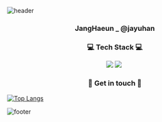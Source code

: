 ![header](https://capsule-render.vercel.app/api?type=waving&color=B5C7D3&height=180&section=header&text=JangHaeun&fontAlignY=35&fontSize=50&fontColor=F2D6AE&animation=twinkling)

<h3 align="center"> JangHaeun _ @jayuhan </h3>
<h3 align="center"> 💻 Tech Stack 💻 </h3>

<p align="center">
<img src="https://img.shields.io/badge/Python-3776AB?style=flat-square&logo=Python&logoColor=white"/>
<img src="https://img.shields.io/badge/MariaDB-003545?style=flat-square&logo=MariaDB&logoColor=white"/></a>&nbsp 
</p>

<h3 align="center"> 📩 Get in touch 📩 </h3>


[![Top Langs](https://github-readme-stats.vercel.app/api/top-langs/?username=jayuhan&layout=compact)](https://github.com/jayuhan/github-readme-stats)


<!--
**jayuhan/jayuhan** is a ✨ _special_ ✨ repository because its `README.md` (this file) appears on your GitHub profile.

Here are some ideas to get you started:

- 🔭 I’m currently working on ...
- 🌱 I’m currently learning ...
- 👯 I’m looking to collaborate on ...
- 🤔 I’m looking for help with ...
- 💬 Ask me about ...
- 📫 How to reach me: ...
- 😄 Pronouns: ...
- ⚡ Fun fact: ...
-->
![footer](https://capsule-render.vercel.app/api?type=waving&color=F5B895&height=180&section=footer)
